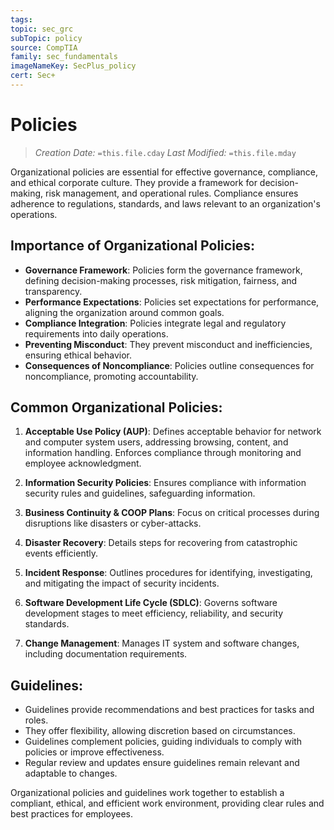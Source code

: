 ```yaml
---
tags: 
topic: sec_grc
subTopic: policy
source: CompTIA
family: sec_fundamentals
imageNameKey: SecPlus_policy
cert: Sec+
---
```

# Policies
> *Creation Date:* `=this.file.cday`
> *Last Modified:* `=this.file.mday`

Organizational policies are essential for effective governance, compliance, and ethical corporate culture. They provide a framework for decision-making, risk management, and operational rules. Compliance ensures adherence to regulations, standards, and laws relevant to an organization's operations.

## Importance of Organizational Policies:

- **Governance Framework**: Policies form the governance framework, defining decision-making processes, risk mitigation, fairness, and transparency.
- **Performance Expectations**: Policies set expectations for performance, aligning the organization around common goals.
- **Compliance Integration**: Policies integrate legal and regulatory requirements into daily operations.
- **Preventing Misconduct**: They prevent misconduct and inefficiencies, ensuring ethical behavior.
- **Consequences of Noncompliance**: Policies outline consequences for noncompliance, promoting accountability.

## Common Organizational Policies:

1. **Acceptable Use Policy (AUP)**: Defines acceptable behavior for network and computer system users, addressing browsing, content, and information handling. Enforces compliance through monitoring and employee acknowledgment.

2. **Information Security Policies**: Ensures compliance with information security rules and guidelines, safeguarding information.

3. **Business Continuity & COOP Plans**: Focus on critical processes during disruptions like disasters or cyber-attacks.

4. **Disaster Recovery**: Details steps for recovering from catastrophic events efficiently.

5. **Incident Response**: Outlines procedures for identifying, investigating, and mitigating the impact of security incidents.

6. **Software Development Life Cycle (SDLC)**: Governs software development stages to meet efficiency, reliability, and security standards.

7. **Change Management**: Manages IT system and software changes, including documentation requirements.

## Guidelines:

- Guidelines provide recommendations and best practices for tasks and roles.
- They offer flexibility, allowing discretion based on circumstances.
- Guidelines complement policies, guiding individuals to comply with policies or improve effectiveness.
- Regular review and updates ensure guidelines remain relevant and adaptable to changes.

Organizational policies and guidelines work together to establish a compliant, ethical, and efficient work environment, providing clear rules and best practices for employees.
